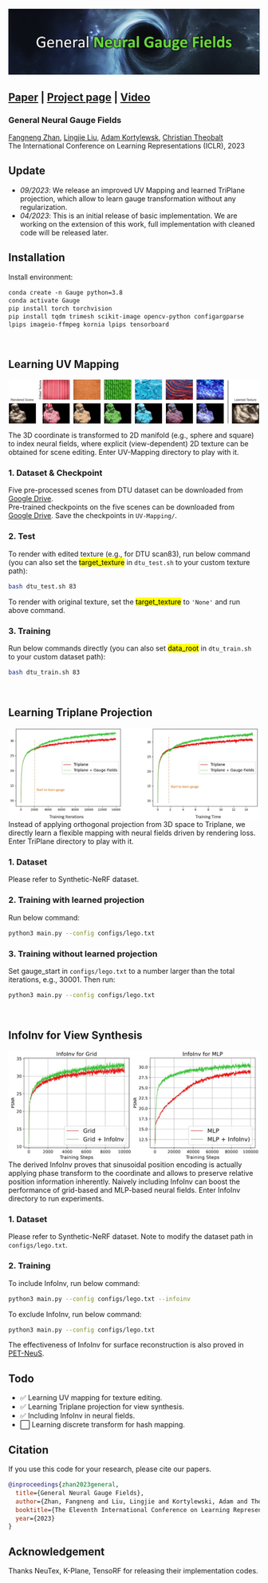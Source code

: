 <!-- # <p align=center>General **Neural Gauge Fields**</p> -->
![Teaser](teaser.jpg)

## [Paper](https://openreview.net/pdf?id=XWkWK2UagFR)  |  [Project page](https://fnzhan.com/Neural-Gauge-Fields/)  | [Video](https://youtu.be/Enak-qXwagg)

### **General Neural Gauge Fields**
[Fangneng Zhan](https://fnzhan.com/), [Lingjie Liu](https://lingjie0206.github.io/), [Adam Kortylewsk](https://generativevision.mpi-inf.mpg.de/), [Christian Theobalt](https://people.mpi-inf.mpg.de/~theobalt/) <br>
The International Conference on Learning Representations (ICLR), 2023
<!-- Max Planck Institute for Informatics, Germany <br> -->

<!-- **Neural Gauge Fields: Analysis, Computation, and Beyond** <br>
ACM Transactions on Graphics (TOG) and SIGGRAPH, 2024 -->

## Update
- *09/2023*: We release an improved UV Mapping and learned TriPlane projection, which allow to learn gauge transformation without any regularization.
- *04/2023*: This is an initial release of basic implementation. We are working on the extension of this work, full implementation with cleaned code will be released later.

## Installation
Install environment:
```
conda create -n Gauge python=3.8
conda activate Gauge
pip install torch torchvision
pip install tqdm trimesh scikit-image opencv-python configargparse lpips imageio-ffmpeg kornia lpips tensorboard
```

<br>

## Learning UV Mapping
<img src='texture.gif' align="center">

The 3D coordinate is transformed to 2D manifold (e.g., sphere and square) to index neural fields, where explicit (view-dependent) 
2D texture can be obtained for scene editing. Enter UV-Mapping directory to play with it.
### 1. Dataset & Checkpoint
Five pre-processed scenes from DTU dataset can be downloaded from [Google Drive](https://drive.google.com/file/d/1Hm2R4zH0_U9enbs-uygK3jwWXsQ7o5TQ/view?usp=sharing). <br>
Pre-trained checkpoints on the five scenes can be downloaded from [Google Drive](https://drive.google.com/file/d/119sKwSshP14joo59KtsAVvrPSLw6AtQO/view?usp=drive_link). 
Save the checkpoints in `UV-Mapping/`.
### 2. Test
To render with edited texture (e.g., for DTU scan83), run below command (you can also set the <mark>target_texture</mark> in `dtu_test.sh` to your custom texture path):
````bash
bash dtu_test.sh 83
````
To render with original texture, set the <mark>target_texture</mark> to `'None'` and run above command.
### 3. Training
Run below commands directly (you can also set <mark>data_root</mark> in `dtu_train.sh` to your custom dataset path):
````bash
bash dtu_train.sh 83
````

<br>

## Learning Triplane Projection
<img src='triplane.jpg' align="center">
Instead of applying orthogonal projection from 3D space to Triplane, we directly learn a flexible mapping with neural fields 
driven by rendering loss. Enter TriPlane directory to play with it.


### 1. Dataset
Please refer to Synthetic-NeRF dataset.
### 2. Training with learned projection
Run below command:
````bash
python3 main.py --config configs/lego.txt
````
### 3. Training without learned projection
Set gauge_start in `configs/lego.txt` to a number larger than the total iterations, e.g., 30001. Then run:
````bash
python3 main.py --config configs/lego.txt
````

<br>

## InfoInv for View Synthesis
<img src='infoinv.jpg' align="center">
The derived InfoInv proves that sinusoidal position encoding is actually applying phase transform to the coordinate and 
allows to preserve relative position information inherently. Naively including InfoInv can boost the performance of
grid-based and MLP-based neural fields. Enter InfoInv directory to run experiments.


### 1. Dataset
Please refer to Synthetic-NeRF dataset. Note to modify the dataset path in `configs/lego.txt`.
### 2. Training
To include InfoInv, run below command:
````bash
python3 main.py --config configs/lego.txt --infoinv
````
To exclude InfoInv, run below command:
````bash
python3 main.py --config configs/lego.txt
````
The effectiveness of InfoInv for surface reconstruction is also proved in [PET-NeuS](https://github.com/yiqun-wang/PET-NeuS). 

## Todo
- ✅ Learning UV mapping for texture editing.
- ✅ Learning Triplane projection for view synthesis.
- ✅ Including InfoInv in neural fields.
- ⬜️ Learning discrete transform for hash mapping.


## Citation
If you use this code for your research, please cite our papers.
```bibtex
@inproceedings{zhan2023general,
  title={General Neural Gauge Fields},
  author={Zhan, Fangneng and Liu, Lingjie and Kortylewski, Adam and Theobalt, Christian},
  booktitle={The Eleventh International Conference on Learning Representations},
  year={2023}
}
```

## Acknowledgement
Thanks NeuTex, K-Plane, TensoRF for releasing their implementation codes. 


